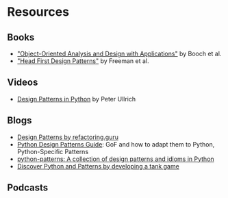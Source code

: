 # Resources

## Books
 - ["Object-Oriented Analysis and Design with Applications"](https://zjnu2017.github.io/OOAD/reading/Object.Oriented.Analysis.and.Design.with.Applications.3rd.Edition.by.Booch.pdf) by Booch et al.
 - ["Head First Design Patterns"](https://legacy.cs.indiana.edu/classes/c212-dgerman/spr2015/griffin/a.pdf) by Freeman et al.

## Videos
 - [Design Patterns in Python](https://www.youtube.com/watch?v=bsyjSW46TDg) by Peter Ullrich

## Blogs
 - [Design Patterns by refactoring.guru](https://refactoring.guru/design-patterns)
 - [Python Design Patterns Guide](https://python-patterns.guide/): GoF and how to adapt them to Python, Python-Specific Patterns
 - [python-patterns: A collection of design patterns and idioms in Python](https://github.com/faif/python-patterns)
 - [Discover Python and Patterns by developing a tank game](https://www.patternsgameprog.com/series/discover-python-and-patterns)

## Podcasts
